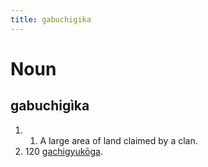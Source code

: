 ```yaml
---
title: gabuchigika
---
```


Noun
================================

gabuchigìka
----------------

1. 1. A large area of land claimed by a clan.
2. 120 [gachigyukōga](../ga/gachigyukōga.markdown).
